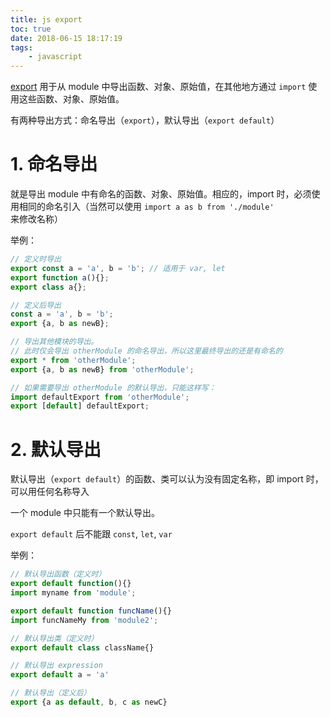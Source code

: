 ```yaml
---
title: js export
toc: true
date: 2018-06-15 18:17:19
tags:
	- javascript
---
```


[export](https://developer.mozilla.org/zh-CN/docs/Web/JavaScript/Reference/Statements/export) 用于从 module 中导出函数、对象、原始值，在其他地方通过 `import` 使用这些函数、对象、原始值。

有两种导出方式：命名导出（`export`），默认导出（`export default`）

# 1. 命名导出
就是导出 module 中有命名的函数、对象、原始值。相应的，import 时，必须使用相同的命名引入（当然可以使用 `import a as b from './module'` 来修改名称）

举例：

```js
// 定义时导出
export const a = 'a', b = 'b'; // 适用于 var, let
export function a(){};
export class a{};

// 定义后导出
const a = 'a', b = 'b';
export {a, b as newB};

// 导出其他模块的导出。
// 此时仅会导出 otherModule 的命名导出，所以这里最终导出的还是有命名的
export * from 'otherModule';
export {a, b as newB} from 'otherModule';

// 如果需要导出 otherModule 的默认导出，只能这样写：
import defaultExport from 'otherModule';
export [default] defaultExport;
```

# 2. 默认导出
默认导出（`export default`）的函数、类可以认为没有固定名称，即 import 时，可以用任何名称导入

一个 module 中只能有一个默认导出。

`export default` 后不能跟 `const`, `let`, `var`

举例：

```js
// 默认导出函数（定义时）
export default function(){}
import myname from 'module';

export default function funcName(){}
import funcNameMy from 'module2';

// 默认导出类（定义时）
export default class className{}

// 默认导出 expression
export default a = 'a'

// 默认导出（定义后）
export {a as default, b, c as newC}
```